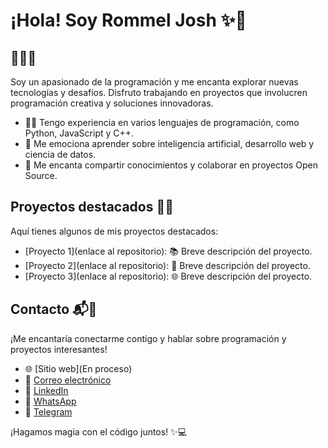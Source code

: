 # ¡Hola! Soy Rommel Josh ✨👋

## 👨‍💻🌟
Soy un apasionado de la programación y me encanta explorar nuevas tecnologías y desafíos. Disfruto trabajando en proyectos que involucren programación creativa y soluciones innovadoras.

- 👨‍💻 Tengo experiencia en varios lenguajes de programación, como Python, JavaScript y C++.
- 🌟 Me emociona aprender sobre inteligencia artificial, desarrollo web y ciencia de datos.
- 🚀 Me encanta compartir conocimientos y colaborar en proyectos Open Source.

## Proyectos destacados 🌟✨
Aquí tienes algunos de mis proyectos destacados:

- [Proyecto 1](enlace al repositorio): 📚 Breve descripción del proyecto.
- [Proyecto 2](enlace al repositorio): 🎨 Breve descripción del proyecto.
- [Proyecto 3](enlace al repositorio): 🌐 Breve descripción del proyecto.

## Contacto 📬🌟
¡Me encantaría conectarme contigo y hablar sobre programación y proyectos interesantes!

- 🌐 [Sitio web](En proceso)
- 📧 [Correo electrónico](rommeljoshuarizolopez@gmail.com)
- 💼 [LinkedIn](https://www.linkedin.com/in/rommel-rizo-06365063/)
- 📱 [WhatsApp](https://wa.link/5fcjoc)
- 💬 [Telegram](https://t.me/@Rommel_josh)

¡Hagamos magia con el código juntos! ✨💻
